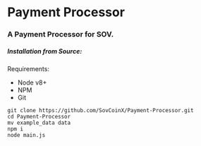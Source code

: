 # Payment Processor

### A Payment Processor for SOV.

##### Installation from Source:
Requirements:
- Node v8+
- NPM
- Git

```
git clone https://github.com/SovCoinX/Payment-Processor.git
cd Payment-Processor
mv example_data data
npm i
node main.js
```
